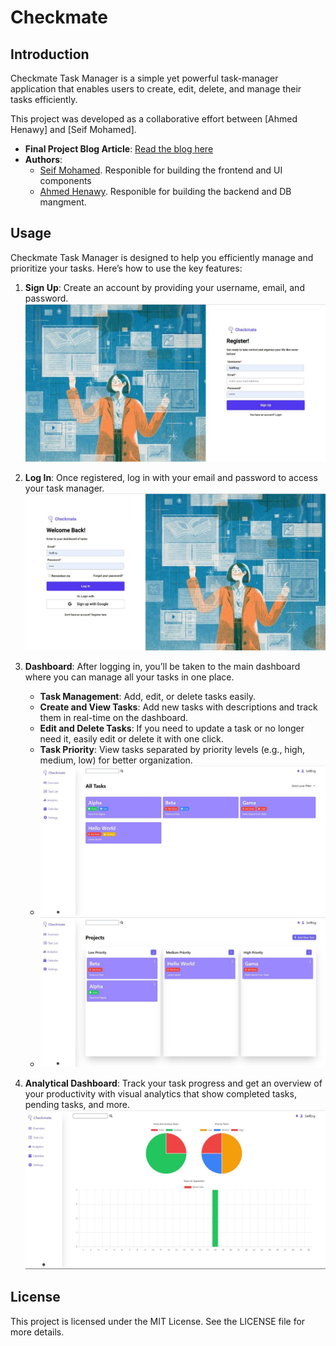 # Checkmate

## Introduction

Checkmate Task Manager is a simple yet powerful task-manager application that enables users to create, edit, delete, and manage their tasks efficiently. 

This project was developed as a collaborative effort between [Ahmed Henawy] and [Seif Mohamed].

- **Final Project Blog Article**: [Read the blog here](https://medium.com/@eng.seifmohamed2004/first-milestone-in-software-engineering-journey-7e5a1b0a0b7c)
- **Authors**:
  - [Seif Mohamed](https://www.linkedin.com/in/seif-mohamed-bb7b33252/). Responible for building the frontend and UI components
  - [Ahmed Henawy](https://www.linkedin.com/in/ahmedhenawy/). Responible for building the backend and DB mangment.

## Usage

Checkmate Task Manager is designed to help you efficiently manage and prioritize your tasks. Here’s how to use the key features:

1. **Sign Up**: Create an account by providing your username, email, and password.
   ![Sign Up Screen](./assets/images/register.jpg)

2. **Log In**: Once registered, log in with your email and password to access your task manager.
   ![Log In Screen](./assets/images/login.jpg)

3. **Dashboard**: After logging in, you’ll be taken to the main dashboard where you can manage all your tasks in one place.
   - **Task Management**: Add, edit, or delete tasks easily.
   - **Create and View Tasks**: Add new tasks with descriptions and track them in real-time on the dashboard.
   - **Edit and Delete Tasks**: If you need to update a task or no longer need it, easily edit or delete it with one click.
   - **Task Priority**: View tasks separated by priority levels (e.g., high, medium, low) for better organization.
   - ![Task Management Dashboard](./assets/images/dashboard1.jpg)
   - ![Task Priority View](./assets/images/dashboard2.jpg)

4. **Analytical Dashboard**: Track your task progress and get an overview of your productivity with visual analytics that show completed tasks, pending tasks, and more.
   ![Analytical Dashboard](./assets/images/analytical.jpg)

## License
This project is licensed under the MIT License. See the LICENSE file for more details.
 
